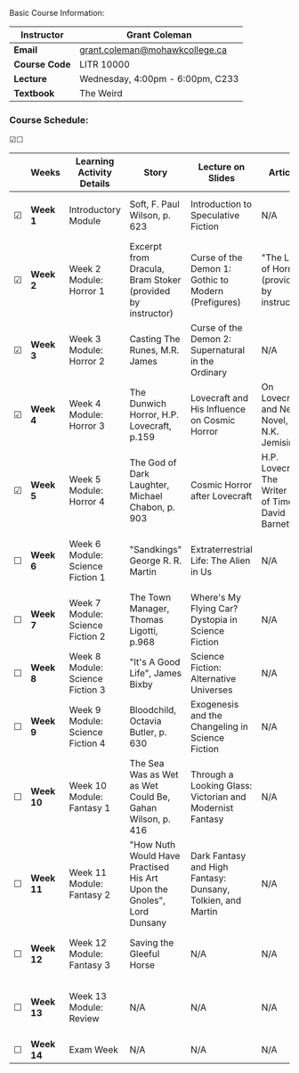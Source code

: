 Basic Course Information:

| **Instructor**  | Grant Coleman                    |
| --------------- | -------------------------------- |
| **Email**       | grant.coleman@mohawkcollege.ca   |
| **Course Code** | LITR 10000                       |
| **Lecture**     | Wednesday, 4:00pm - 6:00pm, C233 |
| **Textbook**    | The Weird                        |

### Course Schedule:
☑☐

|     | **Weeks**   | **Learning Activity Details**    | **Story**                                                             | **Lecture on Slides**                                       | **Article**                                           | **Film**                                                | **Learning Activity Type**       | **Assessments and Due Dates**              | **Associated Learning Outcomes**  |
| --- | ----------- | -------------------------------- | --------------------------------------------------------------------- | ----------------------------------------------------------- | ----------------------------------------------------- | ------------------------------------------------------- | -------------------------------- | ------------------------------------------ | --------------------------------- |
| ☑   | **Week 1**  | Introductory Module              | Soft, F. Paul Wilson, p. 623                                          | Introduction to Speculative Fiction                         | N/A                                                   | Frankenstein and Vampyre: A Dark and Stormy Night       | Story, Film, Lecture, Discussion | N/A                                        | CLO 1, CLO 2, EES 1, EES 2        |
| ☑   | **Week 2**  | Week 2 Module: Horror 1          | Excerpt from Dracula, Bram Stoker (provided by instructor)            | Curse of the Demon 1: Gothic to Modern (Prefigures)         | "The Lure of Horror" (provided by instructor)         | "The True History of the Vampire"                       | Story, Film, Lecture, Discussion | Discussion 1: Horror                       | CLO 1, CLO 2, EES 1, EES 2, EES 7 |
| ☑   | **Week 3**  | Week 3 Module: Horror 2          | Casting The Runes, M.R. James                                         | Curse of the Demon 2: Supernatural in the Ordinary          | N/A                                                   | Demons and Spirits (segments)                           | Story, Film, Lecture, Discussion | N/A                                        | CLO 1, CLO 2, EES 1, EES 2, EES 7 |
| ☑   | **Week 4**  | Week 4 Module: Horror 3          | The Dunwich Horror, H.P. Lovecraft, p.159                             | Lovecraft and His Influence on Cosmic Horror                | On Lovecraft and New Novel, N.K. Jemisin              | How Lovecraft Influenced Film                           | Story, Lecture, Discussion       | Assignment 1: Horror                       | CLO 1, CLO 2, EES 1, EES 2, EES 7 |
| ☑   | **Week 5**  | Week 5 Module: Horror 4          | The God of Dark Laughter, Michael Chabon, p. 903                      | Cosmic Horror after Lovecraft                               | H.P. Lovecraft, The Writer Out of Time, David Barnett | Joker, Batman, Chuckie                                  | Story, Film, Discussion          | Test 1: Horror                             | CLO 1, CLO 2, EES 1, EES 2, EES 7 |
| ☐   | **Week 6**  | Week 6 Module: Science Fiction 1 | "Sandkings" George R. R. Martin                                       | Extraterrestrial Life: The Alien in Us                      | N/A                                                   | Documentary: From Good to Evil: Frankenstein (segments) | Story, Film, Discussion          | Discussion 2: Science Fiction              | CLO 1, CLO 2, EES 1, EES 2, EES 7 |
| ☐   | **Week 7**  | Week 7 Module: Science Fiction 2 | The Town Manager, Thomas Ligotti, p.968                               | Where's My Flying Car? Dystopia in Science Fiction          | N/A                                                   | N/A                                                     | Story, Discussion                | Assignment 2: Science Fiction              | CLO 1, CLO 2, EES 1, EES 2, EES 7 |
| ☐   | **Week 8**  | Week 8 Module: Science Fiction 3 | "It's A Good Life", James Bixby                                       | Science Fiction: Alternative Universes                      | N/A                                                   | N/A                                                     | Story, Discussion                | N/A                                        | CLO 1, CLO 2, EES 1, EES 2, EES 7 |
| ☐   | **Week 9**  | Week 9 Module: Science Fiction 4 | Bloodchild, Octavia Butler, p. 630                                    | Exogenesis and the Changeling in Science Fiction            | N/A                                                   | N/A                                                     | Story, Discussion                | Test 2: Science Fiction                    | CLO 1, CLO 2, EES 1, EES 2, EES 7 |
| ☐   | **Week 10** | Week 10 Module: Fantasy 1        | The Sea Was as Wet as Wet Could Be, Gahan Wilson, p. 416              | Through a Looking Glass: Victorian and Modernist Fantasy    | N/A                                                   | N/A                                                     | Story, Discussion                | Discussion 3: Fantasy                      | CLO 1, CLO 2, EES 1, EES 2, EES 7 |
| ☐   | **Week 11** | Week 11 Module: Fantasy 2        | "How Nuth Would Have Practised His Art Upon the Gnoles", Lord Dunsany | Dark Fantasy and High Fantasy: Dunsany, Tolkien, and Martin | N/A                                                   | Magic Bricks (Silent Short)                             | Story, Film, Discussion          | N/A                                        | CLO 1, CLO 2, EES 1, EES 2, EES 7 |
| ☐   | **Week 12** | Week 12 Module: Fantasy 3        | Saving the Gleeful Horse                                              | N/A                                                         | N/A                                                   | N/A                                                     | Story, Discussion                | Assignment 3: Fantasy <br> Test 3: Fantasy | CLO 1, CLO 2, EES 1, EES 2, EES 7 |
| ☐   | **Week 13** | Week 13 Module: Review           | N/A                                                                   | N/A                                                         | N/A                                                   | N/A                                                     | Film, Lecture, Discussion        | Final Reflection In-class assignment 10%   | N/A                               |
| ☐   | **Week 14** | Exam Week                        | N/A                                                                   | N/A                                                         | N/A                                                   | N/A                                                     | N/A                              | No exam                                    | N/A                               |

